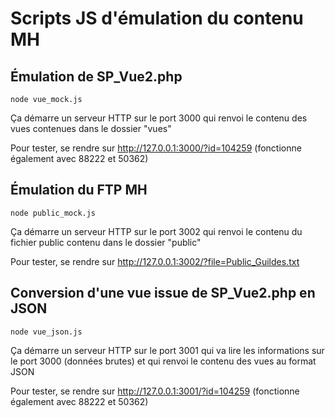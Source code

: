 # Scripts JS d'émulation du contenu MH

## Émulation de SP_Vue2.php

    node vue_mock.js

Ça démarre un serveur HTTP sur le port 3000 qui renvoi le contenu des vues contenues dans le dossier "vues"

Pour tester, se rendre sur http://127.0.0.1:3000/?id=104259
(fonctionne également avec 88222 et 50362)

## Émulation du FTP MH

    node public_mock.js

Ça démarre un serveur HTTP sur le port 3002 qui renvoi le contenu du fichier public contenu dans le dossier "public"

Pour tester, se rendre sur http://127.0.0.1:3002/?file=Public_Guildes.txt


## Conversion d'une vue issue de SP_Vue2.php en JSON

    node vue_json.js

Ça démarre un serveur HTTP sur le port 3001 qui va lire les informations sur le port 3000 (données brutes) et qui renvoi le contenu des vues au format JSON

Pour tester, se rendre sur http://127.0.0.1:3001/?id=104259
(fonctionne également avec 88222 et 50362)

